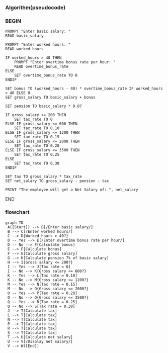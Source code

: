  ### Algorithm(pseudocode)

### BEGIN

    PROMPT "Enter basic salary: "
    READ basic_salary
    
    PROMPT "Enter worked hours: "
    READ worked_hours
    
    IF worked_hours > 40 THEN
        PROMPT "Enter overtime bonus rate per hour: "
        READ overtime_bonus_rate
    ELSE
        SET overtime_bonus_rate TO 0
    ENDIF
    
    SET bonus TO (worked_hours - 40) * overtime_bonus_rate IF worked_hours > 40 ELSE 0
    SET gross_salary TO basic_salary + bonus
    
    SET pension TO basic_salary * 0.07
    
    IF gross_salary <= 200 THEN
        SET tax_rate TO 0
    ELSE IF gross_salary <= 600 THEN
        SET tax_rate TO 0.10
    ELSE IF gross_salary <= 1200 THEN
        SET tax_rate TO 0.15
    ELSE IF gross_salary <= 2000 THEN
        SET tax_rate TO 0.20
    ELSE IF gross_salary <= 3500 THEN
        SET tax_rate TO 0.25
    ELSE
        SET tax_rate TO 0.30
    ENDIF
    
    SET tax TO gross_salary * tax_rate
    SET net_salary TO gross_salary - pension - tax
    
    PRINT "The employee will get a Net Salary of: ", net_salary
END

   ###  flowchart
   ```mermaid
graph TD
    A([Start]) --> B[/Enter basic salary/]
    B --> C[/Enter worked hours/]
    C --> D{Worked hours > 40?}
    D -- Yes --> E[/Enter overtime bonus rate per hour/]
    D -- No --> F[Calculate bonus]
    E --> F[Calculate bonus]
    F --> G[Calculate gross salary]
    G --> H[Calculate pension 7% of basic salary]
    H --> I{Gross salary <= 200?}
    I -- Yes --> J[Tax rate = 0]
    I -- No --> K{Gross salary <= 600?}
    K -- Yes --> L[Tax rate = 0.10]
    K -- No --> M{Gross salary <= 1200?}
    M -- Yes --> N[Tax rate = 0.15]
    M -- No --> O{Gross salary <= 2000?}
    O -- Yes --> P[Tax rate = 0.20]
    O -- No --> Q{Gross salary <= 3500?}
    Q -- Yes --> R[Tax rate = 0.25]
    Q -- No --> S[Tax rate = 0.30]
    J --> T[Calculate tax]
    L --> T[Calculate tax]
    N --> T[Calculate tax]
    P --> T[Calculate tax]
    R --> T[Calculate tax]
    S --> T[Calculate tax]
    T --> U[Calculate net salary]
    U --> V[/Display net salary/]
    V --> W([End])
